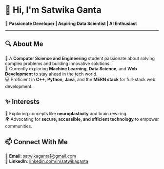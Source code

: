 # 👋 Hi, I'm Satwika Ganta  
🌟 **Passionate Developer | Aspiring Data Scientist | AI Enthusiast**  

---

## 🔍 **About Me**  
🚀 A **Computer Science and Engineering** student passionate about solving complex problems and building innovative solutions.  
🌱 Currently exploring **Machine Learning**, **Data Science**, and **Web Development** to stay ahead in the tech world.  
💻 Proficient in **C++**, **Python**, **Java**, and the **MERN stack** for full-stack web development.  

## ✨ **Interests**  
🧠 Exploring concepts like **neuroplasticity** and brain rewiring.  
🌍 Advocating for **secure, accessible, and efficient technology** to empower communities.  

## 📫 **Connect With Me**  
💌 **Email**: [satwikaganta1@gmail.com](mailto:satwikaganta1@gmail.com)  
🔗 **LinkedIn**: [linkedin.com/in/satwikaganta](https://www.linkedin.com/in/satwikaganta)
